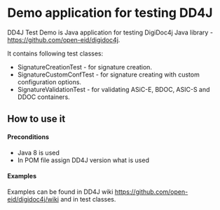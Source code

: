 # Demo application for testing DD4J

DD4J Test Demo is Java application for testing DigiDoc4j Java library - https://github.com/open-eid/digidoc4j.

It contains following test classes:
* SignatureCreationTest - for signature creation.
* SignatureCustomConfTest - for signature creating with custom configuration options.
* SignatureValidationTest - for validating ASiC-E, BDOC, ASIC-S and DDOC containers.

## How to use it

#### Preconditions
* Java 8 is used
* In POM file assign DD4J version what is used

#### Examples
Examples can be found in DD4J wiki https://github.com/open-eid/digidoc4j/wiki and in test classes.
